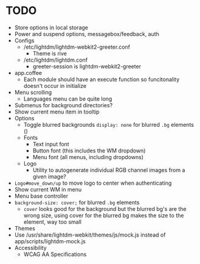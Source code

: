 # TODO

* Store options in local storage
* Power and suspend options, messagebox/feedback, auth
* Configs
  * /etc/lightdm/lightdm-webkit2-greeter.conf
    * Theme is rive
  * /etc/lightdm/lightdm.conf
    * greeter-session is lightdm-webkit2-greeter
* app.coffee
  * Each module should have an execute function so funcitonality doesn't occur in initialize
* Menu scrolling
  * Languages menu can be quite long
* Submenus for background directories?
* Show current menu item in tooltip
* Options
  * Toggle blurred backgrounds
    `display: none` for blurred `.bg` elements ()
  * Fonts
    * Text input font
    * Button font (this includes the WM dropdown)
    * Menu font (all menus, including dropdowns)
  * Logo
    * Utility to autogenerate individual RGB channel images from a given image?
* `Logo#move_down/up` to move logo to center when authenticating
* Show current WM in menu
* Menu base controller
* `background-size: cover;` for blurred `.bg` elements
  * `cover` looks good for the background but the blurred bg's are the wrong size, using cover
    for the blurred bg makes the size to the element, way too small
* Themes
* Use /usr/share/lightdm-webkit/themes/js/mock.js instead of app/scripts/lightdm-mock.js
* Accessibility
  * WCAG AA Specifications
